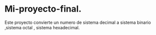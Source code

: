 # Mi-proyecto-final.
Este proyecto  convierte un numero de sistema decimal a sistema binario ,sistema octal , sistema hexadecimal.
